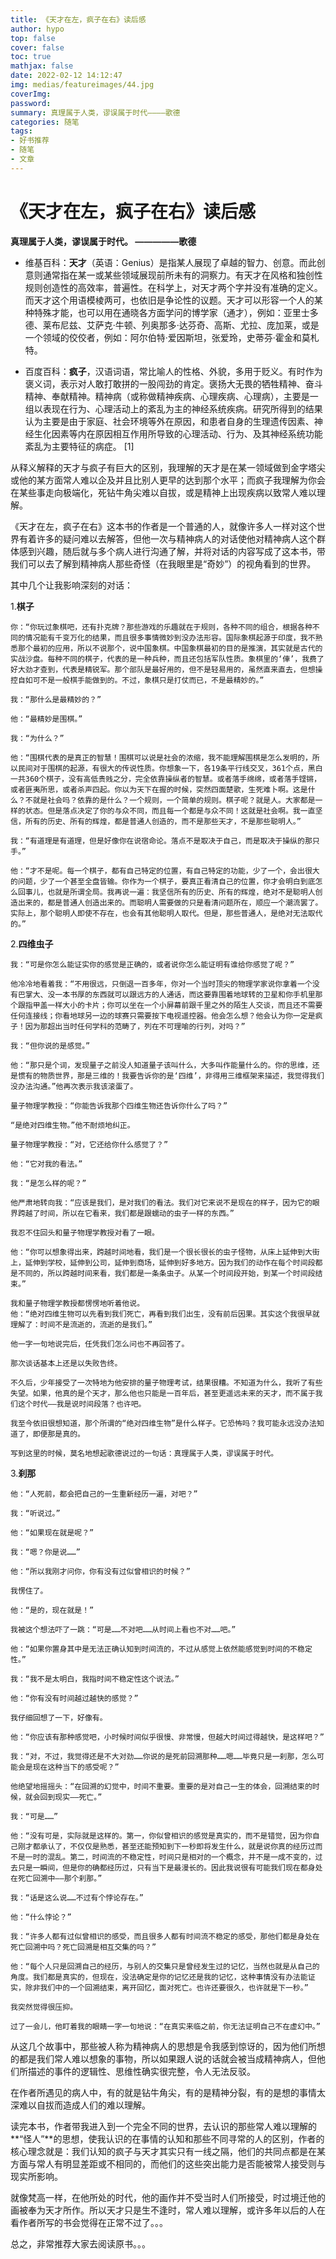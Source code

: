```yaml
---
title: 《天才在左，疯子在右》读后感
author: hypo
top: false
cover: false
toc: true
mathjax: false
date: 2022-02-12 14:12:47
img: medias/featureimages/44.jpg
coverImg:
password:
summary: 真理属于人类，谬误属于时代————歌德
categories: 随笔
tags:
- 好书推荐
- 随笔
- 文章
---
```

# **《天才在左，疯子在右》读后感**

**真理属于人类，谬误属于时代。 —————歌德**

- 维基百科：**天才**（英语：Genius）是指某人展现了卓越的智力、创意。而此创意则通常指在某一或某些领域展现前所未有的洞察力。有天才在风格和独创性规则创造性的高效率，普遍性。在科学上，对天才两个字并没有准确的定义。而天才这个用语模棱两可，也依旧是争论性的议题。天才可以形容一个人的某种特殊才能，也可以用在通晓各方面学问的博学家（通才），例如：亚里士多德、莱布尼兹、艾萨克·牛顿、列奥那多·达芬奇、高斯、尤拉、庞加莱，或是一个领域的佼佼者，例如：阿尔伯特·爱因斯坦，张爱玲，史蒂芬·霍金和莫札特。

- 百度百科：**疯子**，汉语词语，常比喻人的性格、外貌，多用于贬义。有时作为褒义词，表示对人敢打敢拼的一股闯劲的肯定。褒扬大无畏的牺牲精神、奋斗精神、奉献精神。精神病（或称做精神疾病、心理疾病、心理病），主要是一组以表现在行为、心理活动上的紊乱为主的神经系统疾病。研究所得到的结果认为主要是由于家庭、社会环境等外在原因，和患者自身的生理遗传因素、神经生化因素等内在原因相互作用所导致的心理活动、行为、及其神经系统功能紊乱为主要特征的病症。 [1]

从释义解释的天才与疯子有巨大的区别，我理解的天才是在某一领域做到金字塔尖或他的某方面常人难以企及并且比别人更早的达到那个水平；而疯子我理解为你会在某些事走向极端化，死钻牛角尖难以自拔，或是精神上出现疾病以致常人难以理解。

《天才在左，疯子在右》这本书的作者是一个普通的人，就像许多人一样对这个世界有着许多的疑问难以去解答，但他一次与精神病人的对话使他对精神病人这个群体感到兴趣，随后就与多个病人进行沟通了解，并将对话的内容写成了这本书，带我们可以去了解到精神病人那些奇怪（在我眼里是“奇妙”）的视角看到的世界。

其中几个让我影响深刻的对话：

1.**棋子**

`````
你：“你玩过象棋吧，还有扑克牌？那些游戏的乐趣就在于规则，各种不同的组合，根据各种不同的情况能有千变万化的结果，而且很多事情微妙到没办法形容。国际象棋起源于印度，我不熟悉那个最初的应用，所以不说那个，说中国象棋。中国象棋最初的目的是推演，其实就是古代的实战沙盘。每种不同的棋子，代表的是一种兵种，而且还包括军队性质。象棋里的‘俥’，我费了好大劲才查到，代表是精锐军。那个部队是最好用的，但不是轻易用的，虽然直来直去，但想操控自如可不是一般棋手能做到的。不过，象棋只是打仗而已，不是最精妙的。”

我：“那什么是最精妙的？”

他：“最精妙是围棋。”

我：“为什么？”

他：“围棋代表的是真正的智慧！围棋可以说是社会的浓缩，我不能理解围棋是怎么发明的，所以民间对于围棋的起源，有很大的传说性质。你想象一下，各19条平行线交叉，361个点，黑白一共360个棋子，没有高低贵贱之分，完全依靠操纵者的智慧。或者落手绵绵，或者落手铿锵，或者匪夷所思，或者杀声四起。你以为天下在握的时候，突然四面楚歌，生死难卜啊。这是什么？不就是社会吗？依靠的是什么？一个规则，一个简单的规则。棋子呢？就是人。大家都是一样的状态。但是落点决定了你的与众不同，而且每一个都是与众不同！这就是社会啊。我一直坚信，所有的历史、所有的辉煌，都是普通人创造的，而不是那些天才，不是那些聪明人。”

我：“有道理是有道理，但是好像你在说宿命论。落点不是取决于自己，而是取决于操纵的那只手。”

他：“才不是呢。每一个棋子，都有自己特定的位置，有自己特定的功能，少了一个，会出很大的问题，少了一个甚至全盘皆输。你作为一个棋子，要真正看清自己的位置，你才会明白到底怎么回事儿，也就是所谓全局。我再说一遍：我坚信所有的历史、所有的辉煌，绝对不是聪明人创造出来的，都是普通人创造出来的。而聪明人需要做的只是看清问题所在，顺应一个潮流罢了。实际上，那个聪明人即使不存在，也会有其他聪明人取代。但是，那些普通人，是绝对无法取代的。”  
`````

2.**四维虫子**

`````
我：“可是你怎么能证实你的感觉是正确的，或者说你怎么能证明有谁给你感觉了呢？”

他冷冷地看着我：“不用很远，只倒退一百多年，你对一个当时顶尖的物理学家说你拿着一个没有巴掌大、没一本书厚的东西就可以跟远方的人通话，而这要靠围着地球转的卫星和你手机里那个跟指甲盖一样大小的卡片；你可以坐在一个小屏幕前跟千里之外的陌生人交谈，而且还不需要任何连接线；你看地球另一边的球赛只需要按下电视遥控器。他会怎么想？他会认为你一定是疯子！因为那超出当时任何学科的范畴了，列在不可理喻的行列，对吗？”

我：“但你说的是感觉。”

他：“那只是个词，发现量子之前没人知道量子该叫什么，大多叫作能量什么的。你的思维，还是惯有的物质世界，那是三维的！我要告诉你的是‘四维’，非得用三维框架来描述，我觉得我们没办法沟通。”他再次表示我该滚蛋了。

量子物理学教授：“你能告诉我那个四维生物还告诉你什么了吗？”

“是绝对四维生物。”他不耐烦地纠正。

量子物理学教授：“对，它还给你什么感觉了？”

他：“它对我的看法。”

我：“是怎么样的呢？”

他严肃地转向我：“应该是我们，是对我们的看法。我们对它来说不是现在的样子，因为它的眼界跨越了时间，所以在它看来，我们都是跟蠕动的虫子一样的东西。”

我忍不住回头和量子物理学教授对看了一眼。

他：“你可以想象得出来，跨越时间地看，我们是一个很长很长的虫子怪物，从床上延伸到大街上，延伸到学校，延伸到公司，延伸到商场，延伸到好多地方。因为我们的动作在每个时间段都是不同的，所以跨越时间来看，我们都是一条条虫子。从某一个时间段开始，到某一个时间段结束。”

我和量子物理学教授都愣愣地听着他说。
他：“绝对四维生物可以先看到我们死亡，再看到我们出生，没有前后因果。其实这个我很早就理解了：时间不是流逝的，流逝的是我们。”

他一字一句地说完后，任凭我们怎么问也不再回答了。

那次谈话基本上还是以失败告终。

不久后，少年接受了一次特地为他安排的量子物理考试，结果很糟。不知道为什么，我听了有些失望。如果，他真的是个天才，那么他也只能是一百年后，甚至更遥远未来的天才，而不属于我们这个时代——我是说时间段落？也许吧。

我至今依旧很想知道，那个所谓的“绝对四维生物”是什么样子。它恐怖吗？我可能永远没办法知道了，即便那是真的。

写到这里的时候，莫名地想起歌德说过的一句话：真理属于人类，谬误属于时代。
`````

3.**刹那**

```
他：“人死前，都会把自己的一生重新经历一遍，对吧？”

我：“听说过。”

他：“如果现在就是呢？”

我：“嗯？你是说……”

他：“所以我刚才问你，你有没有过似曾相识的时候？”

我愣住了。

他：“是的，现在就是！”

我被这个想法吓了一跳：“可是……不对吧……从时间上看也不对……吧。”

他：“如果你置身其中是无法正确认知到时间流的，不过从感觉上依然能感觉到时间的不稳定性。”

我：“我不是太明白，我指时间不稳定性这个说法。”

他：“你有没有时间越过越快的感觉？”

我仔细回想了一下，好像有。

他：“你应该有那种感觉吧，小时候时间似乎很慢、非常慢，但越大时间过得越快，是这样吧？”

我：“对，不过，我觉得还是不大对劲……你说的是死前回溯那种……嗯……毕竟只是一刹那，怎么可能会是现在这种当下的感受呢？”

他绝望地摇摇头：“在回溯的幻觉中，时间不重要。重要的是对自己一生的体会，回溯结束的时候，就会回到现实——死亡。”

我：“可是……”

他：“没有可是，实际就是这样的。第一，你似曾相识的感觉是真实的，而不是错觉，因为你自己刚才都承认了，不仅仅是熟悉，甚至还能预知到下一秒即将发生什么，就是说你真的经历过而不是一时的混乱。第二，时间流的不稳定性，时间只是相对的一个概念，并不是一成不变的，过去只是一瞬间，但是你的确都经历过，只有当下是最漫长的。因此我说很有可能我们现在都身处在死亡回溯中——那个刹那。”

我：“话是这么说……不过有个悖论存在。”

他：“什么悖论？”

我：“许多人都有过似曾相识的感受，而且很多人都有时间流不稳定的感受，那他们都是身处在死亡回溯中吗？死亡回溯是相互交集的吗？”

他：“每个人只是回溯自己的经历，与别人的交集只是曾经发生过的记忆，当然也就是从自己的角度。我们都是真实的，但现在，没法确定是你的记忆还是我的记忆，这种事情没有办法能证实，除非我们中的一个回溯结束，离开回忆，面对死亡。也许还要很久，也许就是下一秒。”

我突然觉得很压抑。

过了一会儿，他盯着我的眼睛一字一句地说：“在真实来临之前，你无法证明自己不在虚幻中。”
```

从这几个故事中，那些被人称为精神病人的思想是令我感到惊讶的，因为他们所想的都是我们常人难以想象的事物，所以如果跟人说的话就会被当成精神病人，但他们所描述的事件的逻辑性、思维性确实很完整，令人无法反驳。

在作者所遇见的病人中，有的就是钻牛角尖，有的是精神分裂，有的是想的事情太深难以自拔而造成人们的难以理解。

读完本书，作者带我进入到一个完全不同的世界，去认识的那些常人难以理解的**“怪人”**的思想，使我认识的在事情的认知和那些不同寻常的人的区别，作者的核心理念就是：我们认知的疯子与天才其实只有一线之隔，他们的共同点都是在某方面与常人有明显差距或不相同的，而他们的这些突出能力是否能被常人接受则与现实所影响。

就像梵高一样，在他所处的时代，他的画作并不受当时人们所接受，时过境迁他的画被奉为天才所作。所以天才只是生不逢时，常人难以理解，或许多年以后的人在看作者所写的书会觉得在正常不过了。。。

总之，非常推荐大家去阅读原书。。。